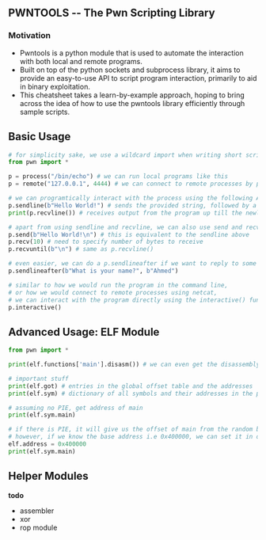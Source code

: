 ## PWNTOOLS -- The Pwn Scripting Library

### Motivation

- Pwntools is a python module that is used to automate the interaction with both local and remote programs.
- Built on top of the python sockets and subprocess library, it aims to provide an easy-to-use API to script program interaction, primarily to aid in binary exploitation.
- This cheatsheet takes a learn-by-example approach, hoping to bring across the idea of how to use the pwntools library efficiently through sample scripts.

## Basic Usage

```py
# for simplicity sake, we use a wildcard import when writing short scripts
from pwn import *

p = process("/bin/echo") # we can run local programs like this
p = remote("127.0.0.1", 4444) # we can connect to remote processes by providing the IP and PORT

# we can programtically interact with the process using the following APIs
p.sendline(b"Hello World!") # sends the provided string, followed by a newline ('\n') character
print(p.recvline()) # receives output from the program up till the newline ('\n') character

# apart from using sendline and recvline, we can also use send and recv to do I/O without the newline character
p.send(b"Hello World!\n") # this is equivalent to the sendline above
p.recv(10) # need to specify number of bytes to receive
p.recvuntil(b"\n") # same as p.recvline()

# even easier, we can do a p.sendlineafter if we want to reply to some sort of a prompt
p.sendlineafter(b"What is your name?", b"Ahmed")

# similar to how we would run the program in the command line,
# or how we would connect to remote processes using netcat,
# we can interact with the program directly using the interactive() function
p.interactive()
```

## Advanced Usage: ELF Module

```py
from pwn import *

print(elf.functions['main'].disasm()) # we can even get the disassembly of a function

# important stuff
print(elf.got) # entries in the global offset table and the addresses
print(elf.sym) # dictionary of all symbols and their addresses in the program (symbols include functions and global variables etc.)

# assuming no PIE, get address of main
print(elf.sym.main)

# if there is PIE, it will give us the offset of main from the random base address.
# however, if we know the base address i.e 0x400000, we can set it in our script
elf.address = 0x400000
print(elf.sym.main)
```

## Helper Modules

**todo**

- assembler
- xor
- rop module

